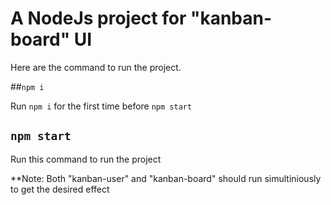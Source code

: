 # A NodeJs project for "kanban-board" UI

Here are the command to run the project.

##`npm i`

Run `npm i` for the first time before `npm start`

## `npm start`

Run this command to run the project

**Note: Both "kanban-user" and "kanban-board" should run simultiniously to get the desired effect